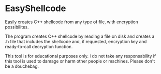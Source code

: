 # EasyShellcode
Easily creates C++ shellcode from any type of file, with encryption possibilites.

The program creates C++ shellcode by reading a file on disk and creates a .h file that includes the shellcode and, if requested, encryption key and ready-to-call decryption function.

This tool is for educational purposes only. I do not take any responsability if this tool is used to damage or harm other people or machines. Please don't be a douchebag.
